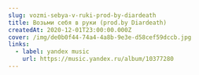 ```yaml
---
slug: vozmi-sebya-v-ruki-prod-by-diardeath
title: Возьми себя в руки (prod.by Diardeath)
createdAt: 2020-12-01T23:00:00.000Z
cover: /img/de0b0f44-74a4-4a8b-9e3e-d58cef59dccb.jpg
links:
  - label: yandex music
    url: https://music.yandex.ru/album/10377280
---
```

